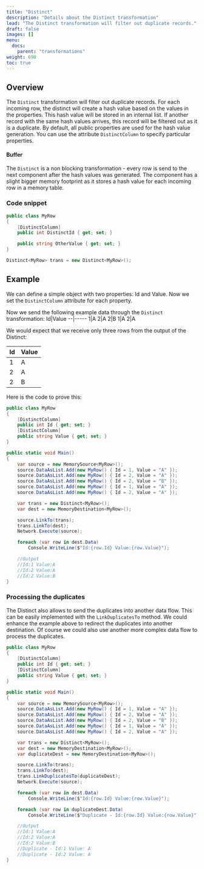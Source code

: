 ```yaml
---
title: "Distinct"
description: "Details about the Distinct transformation"
lead: "The Distinct transformation will filter out duplicate records."
draft: false
images: []
menu:
  docs:
    parent: "transformations"
weight: 690
toc: true
---
```


## Overview

The `Distinct` transformation will filter out duplicate records. For each incoming row, the distinct will create a hash value based on the values in the properties. This hash value will be stored in an internal list. If another record with the same hash values arrives, this record will be filtered out as it is a duplicate. By default, all public properties are used for the hash value generation. You can use the attribute `DistinctColumn` to specify particular properties.

#### Buffer

The `Distinct` is a non blocking transformation - every row is send to the next component after the hash values was generated. The component has a slight bigger memory footprint as it stores a hash value for each incoming row in a memory table. 

### Code snippet 

```C#
public class MyRow
{
    [DistinctColumn]
    public int DistinctId { get; set; }

    public string OtherValue { get; set; } 
}

Distinct<MyRow> trans = new Distinct<MyRow>();
```

## Example

We can define a simple object with two properties: Id and Value. Now we set the `DistinctColumn` attribute for each property. 

Now we send the following example data through the `Distinct` transformation:
Id|Value
--|-----
1|A
2|A
2|B
1|A
2|A

We would expect that we receive only three rows from the output of the Distinct: 

Id|Value
--|-----
1|A
2|A
2|B

Here is the code to prove this:

```C#
public class MyRow
{
    [DistinctColumn]
    public int Id { get; set; }
    [DistinctColumn]
    public string Value { get; set; }
}

public static void Main()
{
    var source = new MemorySource<MyRow>();
    source.DataAsList.Add(new MyRow() { Id = 1, Value = "A" });
    source.DataAsList.Add(new MyRow() { Id = 2, Value = "A" });
    source.DataAsList.Add(new MyRow() { Id = 2, Value = "B" });
    source.DataAsList.Add(new MyRow() { Id = 1, Value = "A" });
    source.DataAsList.Add(new MyRow() { Id = 2, Value = "A" });

    var trans = new Distinct<MyRow>();
    var dest = new MemoryDestination<MyRow>();

    source.LinkTo(trans);
    trans.LinkTo(dest);
    Network.Execute(source);

    foreach (var row in dest.Data)
        Console.WriteLine($"Id:{row.Id} Value:{row.Value}");

    //Output
    //Id:1 Value:A
    //Id:2 Value:A
    //Id:2 Value:B
}
```

### Processing the duplicates

The Distinct also allows to send the duplicates into another data flow. This can be easily implemented with the `LinkDuplicatesTo` method. We could enhance the example above to redirect the duplicates into another destination. Of course we could also use another more complex data flow to process the duplicates. 

```C#
public class MyRow
{
    [DistinctColumn]
    public int Id { get; set; }
    [DistinctColumn]
    public string Value { get; set; }
}

public static void Main()
{
    var source = new MemorySource<MyRow>();
    source.DataAsList.Add(new MyRow() { Id = 1, Value = "A" });
    source.DataAsList.Add(new MyRow() { Id = 2, Value = "A" });
    source.DataAsList.Add(new MyRow() { Id = 2, Value = "B" });
    source.DataAsList.Add(new MyRow() { Id = 1, Value = "A" });
    source.DataAsList.Add(new MyRow() { Id = 2, Value = "A" });

    var trans = new Distinct<MyRow>();
    var dest = new MemoryDestination<MyRow>();
    var duplicateDest = new MemoryDestination<MyRow>();

    source.LinkTo(trans);
    trans.LinkTo(dest);
    trans.LinkDuplicatesTo(duplicateDest);
    Network.Execute(source);

    foreach (var row in dest.Data)
        Console.WriteLine($"Id:{row.Id} Value:{row.Value}");

    foreach (var row in duplicateDest.Data)
        Console.WriteLine($"Duplicate - Id:{row.Id} Value:{row.Value}");

    //Output
    //Id:1 Value:A
    //Id:2 Value:A
    //Id:2 Value:B
    //Duplicate - Id:1 Value: A
    //Duplicate - Id:2 Value: A
}
```